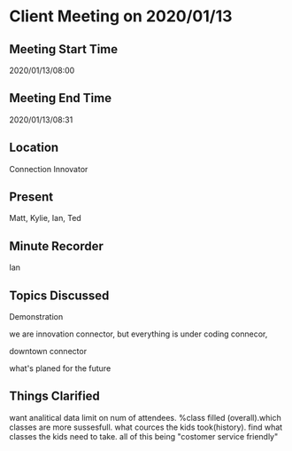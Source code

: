# Client Meeting on 2020/01/13

## Meeting Start Time

2020/01/13/08:00

## Meeting End Time

2020/01/13/08:31

## Location

Connection Innovator

## Present

Matt, Kylie, Ian, Ted

## Minute Recorder

Ian

## Topics Discussed

Demonstration

we are innovation connector, but everything is under coding connecor, 

downtown connector

what's planed for the future

## Things Clarified

want analitical data
limit on num of attendees. %class filled (overall).which classes are more sussesfull. what cources the kids took(history). find what classes the kids need to take. all of this being "costomer service friendly"
